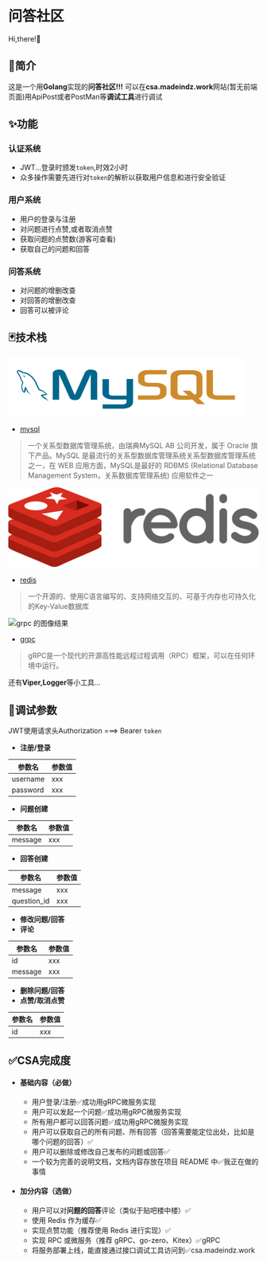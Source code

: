 # 问答社区

Hi,there!👋

## 🍔简介

这是一个用**Golang**实现的**问答社区!!!**
可以在**csa.madeindz.work**网站(暂无前端页面)用ApiPost或者PostMan等**调试工具**进行调试
## ✨功能

### 认证系统

- JWT...登录时颁发`token`,时效2小时
- 众多操作需要先进行对`token`的解析以获取用户信息和进行安全验证

### 用户系统

- 用户的登录与注册
- 对问题进行点赞,或者取消点赞
- 获取问题的点赞数(游客可查看)
- 获取自己的问题和回答

### 问答系统

- 对问题的增删改查
- 对回答的增删改查
- 回答可以被评论



## 🃏技术栈

![img](https://github.com/StellarisW/gohu/raw/master/manifest/image/mysql.svg)

- [mysql](https://www.mysql.com/)

> 一个关系型数据库管理系统，由瑞典MySQL AB 公司开发，属于 Oracle 旗下产品。MySQL 是最流行的关系型数据库管理系统关系型数据库管理系统之一，在 WEB 应用方面，MySQL是最好的 RDBMS (Relational Database Management System，关系数据库管理系统) 应用软件之一

[![img](https://github.com/StellarisW/gohu/raw/master/manifest/image/redis.svg)](https://github.com/StellarisW/gohu/blob/master/manifest/image/redis.svg)

- [redis](https://redis.io/)

> 一个开源的、使用C语言编写的、支持网络交互的、可基于内存也可持久化的Key-Value数据库

![grpc 的图像结果](https://th.bing.com/th/id/OIP.pTzFSebJ00beKGCeu0u76AHaEW?w=294&h=180&c=7&r=0&o=5&dpr=1.5&pid=1.7)



- [grpc](https://grpc.io/)

> gRPC是一个现代的开源高性能远程过程调用（RPC）框架，可以在任何环境中运行。

还有**Viper,Logger**等小工具...
## 🍟调试参数

JWT使用请求头Authorization ===> Bearer `token` 

- **注册/登录**

| 参数名   | 参数值 |
| -------- | ------ |
| username | xxx    |
| password | xxx    |

- **问题创建**


| 参数名  | 参数值 |
| ------- | ------ |
| message | xxx    |

- **回答创建**

| 参数名      | 参数值 |
| ----------- | ------ |
| message     | xxx    |
| question_id | xxx    |

- **修改问题/回答**
- **评论**

| 参数名  | 参数值 |
| ------- | ------ |
| id      | xxx    |
| message | xxx    |

- **删除问题/回答**
- **点赞/取消点赞**

| 参数名 | 参数值 |
| ------ | ------ |
| id     | xxx    |



## ✅CSA完成度

- #### 基础内容（必做）

  - 用户登录/注册✅成功用gRPC微服务实现
  - 用户可以发起一个问题✅成功用gRPC微服务实现
  - 所有用户都可以回答问题✅成功用gRPC微服务实现
  - 用户可以获取自己的所有问题、所有回答（回答需要能定位出处，比如是哪个问题的回答）✅
  - 用户可以删除或修改自己发布的问题或回答✅
  - 一个较为完善的说明文档，文档内容存放在项目 README 中✅我正在做的事情

- #### 加分内容（选做）

  - 用户可以对**问题的回答**评论（类似于贴吧楼中楼）✅
  - 使用 Redis 作为缓存✅
  - 实现点赞功能（推荐使用 Redis 进行实现）✅
  - 实现 RPC 或微服务（推荐 gRPC、go-zero、Kitex）✅gRPC
  - 将服务部署上线，能直接通过接口调试工具访问到✅csa.madeindz.work

